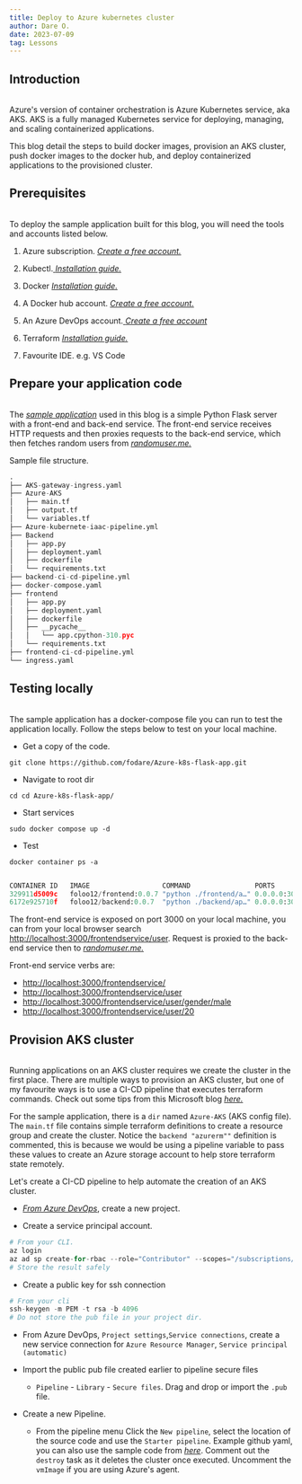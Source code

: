 ```yaml
---
title: Deploy to Azure kubernetes cluster
author: Dare O.
date: 2023-07-09
tag: Lessons
---
```


<h2 style="padding-bottom:1rem">Introduction</h2>

Azure's version of container orchestration is Azure Kubernetes service, aka AKS. AKS is a fully managed Kubernetes service for deploying, managing, and scaling containerized applications.

This blog detail the steps to build docker images, provision an AKS cluster, push docker images to the docker hub, and deploy containerized applications to the provisioned cluster.

<h2 style="padding-bottom:1rem">Prerequisites</h2>

To deploy the sample application built for this blog, you will need the tools and accounts listed below.

1. Azure subscription. <a className="post-links" target="_blank" href="https://azure.microsoft.com/en-in/free/"> *Create a free account.*</a>

2. Kubectl.<a className="post-links" target="_blank" href="https://kubernetes.io/docs/tasks/tools/"> *Installation guide.*</a>

3. Docker <a className="post-links" target="_blank" href="https://docs.docker.com/desktop/install/linux-install/"> *Installation guide.*</a>

4. A Docker hub account. <a className="post-links" target="_blank" href="https://hub.docker.com/#!"> *Create a free account.*</a>

5. An Azure DevOps account.<a className="post-links" target="_blank" href="https://azure.microsoft.com/en-us/products/devops/"> *Create a free account*</a>

6. Terraform <a className="post-links" target="_blank" href="https://developer.hashicorp.com/terraform/tutorials/azure-get-started/install-cli"> *Installation guide.*</a>

7. Favourite IDE. e.g. VS Code

<h2 style="padding-bottom:1rem">Prepare your application code</h2>

The <a className="post-links" target="_blank" href="https://github.com/fodare/Azure-k8s-flask-app"> *sample application*</a> used in this blog is a simple Python Flask server with a front-end and back-end service. The front-end service receives HTTP requests and then proxies requests to the back-end service, which then fetches random users from <a className="post-links" target="_blank" href="https://randomuser.me/"> *randomuser.me.*</a>

Sample file structure.

```python
.
├── AKS-gateway-ingress.yaml
├── Azure-AKS
│   ├── main.tf
│   ├── output.tf
│   └── variables.tf
├── Azure-kubernete-iaac-pipeline.yml
├── Backend
│   ├── app.py
│   ├── deployment.yaml
│   ├── dockerfile
│   └── requirements.txt
├── backend-ci-cd-pipeline.yml
├── docker-compose.yaml
├── frontend
│   ├── app.py
│   ├── deployment.yaml
│   ├── dockerfile
│   ├── __pycache__
│   │   └── app.cpython-310.pyc
│   └── requirements.txt
├── frontend-ci-cd-pipeline.yml
└── ingress.yaml

```

<h2 style="padding-bottom:1rem">Testing locally</h2>

The sample application has a docker-compose file you can run to test the application locally. Follow the steps below to test on your local machine.

- Get a copy of the code.

`git clone https://github.com/fodare/Azure-k8s-flask-app.git`

- Navigate to root dir

`cd cd Azure-k8s-flask-app/`

- Start services

`sudo docker compose up -d`

- Test

`docker container ps -a`

```python

CONTAINER ID   IMAGE                  COMMAND                PORTS                                      NAMES
329911d5009c   foloo12/frontend:0.0.7 "python ./frontend/a…" 0.0.0.0:3000->5000/tcp, :::3000->5000/tcp  frontendservice
6172e925710f   foloo12/backend:0.0.7  "python ./backend/ap…" 0.0.0.0:3001->5001/tcp, :::3001->5001/tcp  backendservice

```

The front-end service is exposed on port 3000 on your local machine, you can from your local browser search <http://localhost:3000/frontendservice/user>. Request is proxied to the back-end service then to <a className="post-links" target="_blank" href="https://randomuser.me/"> *randomuser.me.*</a>

Front-end service verbs are:

- <http://localhost:3000/frontendservice/>
- <http://localhost:3000/frontendservice/user>
- <http://localhost:3000/frontendservice/user/gender/male>
- <http://localhost:3000/frontendservice/user/20>

<h2 style="padding-bottom:1rem">Provision AKS cluster</h2>

Running applications on an AKS cluster requires we create the cluster in the first place. There are multiple ways to provision an AKS cluster, but one of my favourite ways is to use a CI-CD pipeline that executes terraform commands. Check out some tips from this Microsoft blog <a className="post-links" target="_blank" href="https://learn.microsoft.com/en-us/azure/aks/learn/quick-kubernetes-deploy-terraform?tabs=azure-cli"> *here.*</a>

For the sample application, there is a `dir` named `Azure-AKS` (AKS config file). The `main.tf` file contains simple terraform definitions to create a resource group and create the cluster. Notice the `backend "azurerm""` definition is commented, this is because we would be using a pipeline variable to pass these values to create an Azure storage account to help store terraform state remotely.

Let's create a CI-CD pipeline to help automate the creation of an AKS cluster.

- <a className="post-links" target="_blank" href="https://dev.azure.com/"> *From Azure DevOps*</a>, create a new project.

- Create a service principal account.

```python
# From your CLI. 
az login
az ad sp create-for-rbac --role="Contributor" --scopes="/subscriptions/<<your azure_subscription id>>"
# Store the result safely
```

- Create a public key for ssh connection

```python
# From your cli
ssh-keygen -m PEM -t rsa -b 4096
# Do not store the pub file in your project dir.
```

- From Azure DevOps, `Project settings`,`Service connections`, create a new service connection for `Azure Resource Manager`, `Service principal (automatic)`

- Import the public pub file created earlier to pipeline secure files

  - `Pipeline` - `Library` - `Secure files`. Drag and drop or import the `.pub` file.

- Create a new Pipeline.
  - From the pipeline menu Click the `New pipeline`, select the location of the source code and use the `Starter pipeline`. Example github yaml, you can also use the sample code from <a className="post-links" target="_blank" href="https://github.com/fodare/Azure-k8s-flask-app/blob/main/Azure-kubernete-iaac-pipeline.yml"> *here*</a>. Comment out the `destroy` task as it deletes the cluster once executed. Uncomment the `vmImage` if you are using Azure's agent.
